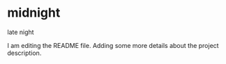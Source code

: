 # midnight
late night

I am editing the README file. Adding some more details about the project description.
